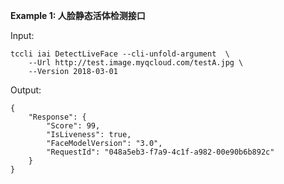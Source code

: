 **Example 1: 人脸静态活体检测接口**



Input: 

```
tccli iai DetectLiveFace --cli-unfold-argument  \
    --Url http://test.image.myqcloud.com/testA.jpg \
    --Version 2018-03-01
```

Output: 
```
{
    "Response": {
        "Score": 99,
        "IsLiveness": true,
        "FaceModelVersion": "3.0",
        "RequestId": "048a5eb3-f7a9-4c1f-a982-00e90b6b892c"
    }
}
```


